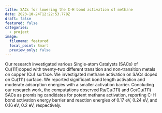 ```yaml
---
title: SACs for lowering the C-H bond activation of methane
date: 2023-10-24T12:22:53.778Z
draft: false
featured: false
categories:
  - project
image:
  filename: featured
  focal_point: Smart
  preview_only: false
---
```

Our research investigated various Single-atom Catalysts (SACs) of Cu(111)doped with twenty-two different transition and non-transition metals on copper (Cu) surface. We investigated methane activation on SACs doped on Cu(111) surface. We reported significant bond length activation and moderate adsorption energies with a smaller activation barrier. Concluding our research work, the computations observed Ru/Cu(111) and Co/Cu(111) SACs as promising candidates for potent methane activation, reporting C-H bond activation energy barrier and reaction energies of 0.17 eV, 0.24 eV, and 0.16 eV, 0.2 eV, respectively.
